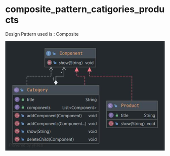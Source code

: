 # composite_pattern_catigories_products

Design Pattern used is : Composite

![catigories_products_uml](/catigories_products_uml.jpg)

